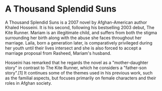 # A Thousand Splendid Suns

A Thousand Splendid Suns is a 2007 novel by Afghan-American author Khaled Hosseini. It is his second, following his bestselling 2003 debut, The Kite Runner. Mariam is an illegitimate child, and suffers from both the stigma surrounding her birth along with the abuse she faces throughout her marriage. Laila, born a generation later, is comparatively privileged during her youth until their lives intersect and she is also forced to accept a marriage proposal from Rasheed, Mariam's husband.

Hosseini has remarked that he regards the novel as a "mother-daughter story" in contrast to The Kite Runner, which he considers a "father-son story".[1] It continues some of the themes used in his previous work, such as the familial aspects, but focuses primarily on female characters and their roles in Afghan society.